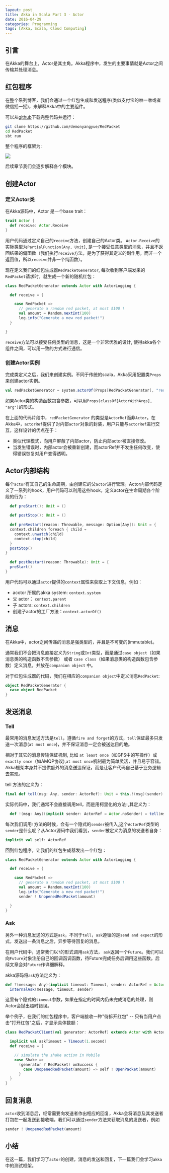 ```yaml
---
layout: post
title: Akka in Scala Part 3 - Actor
date: 2016-04-29
categories: Programming
tags: [Akka, Scala, Cloud Computing]
---
```


## 引言

在Akka的舞台上，Actor是其主角。Akka程序中，发生的主要事情就是Actor之间传输并处理消息。

<!--more-->

## 红包程序

在整个系列博客，我们会通过一个红包生成和发送程序(类似支付宝的咻一咻或者微信摇一摇)，来解释Akka中的主要组件。

可以从[github](https://github.com/demonyangyue/RedPacket)下载完整代码并运行：

```bash
git clone https://github.com/demonyangyue/RedPacket
cd RedPacket
sbt run
```

整个程序的框架为:

![](/images/actor-dispatcher.png)

后续章节我们会逐步解释各个模块。

## 创建Actor

### 定义Actor类
在Akka源码中，Actor 是一个base trait：

```scala
trait Actor {
  def receive: Actor.Receive
}
```

用户代码通过定义自己的`receive`方法，创建自己的Actor类。
`Actor.Receive`的实际类型为`PartialFunction[Any, Unit]`, 是一个接受任意类型的消息，并且不返回结果的偏函数（我们执行`receive`方法，是为了获得其定义的副作用，而非一个返回值，所以`receive`并非一个纯函数）。


现在定义我们的红包生成器`RedPacketGenerator`, 每次收到客户端发来的`RedPacket`请求时，就生成一个新的随机红包：

```scala
class RedPacketGenerator extends Actor with ActorLogging {

  def receive = {

    case RedPacket => 
      // generate a random red packet, at most $100 !
      val amount = Random.nextInt(100)
      log.info("Generate a new red packet!")
  }	

}
```

`receive`方法可以接受任何类型的消息，这是一个非常优雅的设计, 使得akka各个组件之间，可以用一致的方式进行通信。

### 创建Actor实例

完成类定义之后，我们来创建实例。不同于传统的scala，Akka采用配置类`Props`来创建actor实例。

```scala
val redPacketGenerator = system.actorOf(Props[RedPacketGenerator], "redPacketGenerator")
```

如果Actor类的构造函数包含参数，可以用`Props(classOf[ActorWithArgs], "arg")`的形式。


在上面的代码片段中，`redPacketGenerator` 的类型是`ActorRef`而非`Actor`。在Akka中，`actorRef`提供了对内部`actor`对象的封装，用户只能与`actorRef`进行交互，这样设计的优点在于：

* 类似代理模式，向用户屏蔽了内部actor，防止内部actor被直接修改。
* 当发生错误时，内部actor会被重新创建，而actorRef并不发生任何改变，使得错误恢复对用户变得透明。

## Actor内部结构

每个`actor`有其自己的生命周期，由创建它的父`actor`进行管理。Actor内部代码定义了一系列的hook，用户代码可以利用这些hook，定义actor在生命周期各个阶段的行为：

```scala
  def preStart(): Unit = ()
  
  def postStop(): Unit = ()
  
  def preRestart(reason: Throwable, message: Option[Any]): Unit = {
  context.children foreach { child ⇒
    context.unwatch(child)
    context.stop(child)
  }
  postStop()
}
 
  def postRestart(reason: Throwable): Unit = {
  preStart()
}
```

用户代码可以通过`actor`提供的`context`属性来获取上下文信息，例如：

* acotor 所属的akka system: `context.system`
* 父 actor： `context.parent`
* 子 actors: `context.children`
* 创建子actor的工厂方法：`context.actorOf()`

## 消息

在Akka中，actor之间传递的消息是强类型的，并且是不可变的(immutable)。

通常我们不会把消息直接定义为`String`或`Int`类型，而是通过`case object`（如果消息类的构造函数不含参数） 或者 `case class`（如果消息类的构造函数包含参数）定义消息，并放在`companion object` 中。

对于红包生成器的代码，我们在相应的`companion object`中定义消息`RedPacket`:

```scala
object RedPacketGenerator {
  case object RedPacket
}
```

## 发送消息

### Tell

最常用的消息发送方法是`tell`，遵循`fire and forget`的方式，`tell`保证最多只发送一次消息(`at most once`)，并不保证消息一定会被送达目的地。

相对于其它的消息传输保证机制, 比如 `at least once`（如GFS中的写操作）或`exactly once`（如AMQP协议),`at most once`机制最为简单灵活，并且易于容错。Akka框架本身并不提供额外的消息送达保证，而是让客户代码自己基于业务逻辑去实现。

tell 方法的定义为：

```scala
final def tell(msg: Any, sender: ActorRef): Unit = this.!(msg)(sender)
```
实际代码中，我们通常不会直接调用tell，而是用柯里化的方法`!`,其定义为：

```scala
  def !(msg: Any)(implicit sender: ActorRef = Actor.noSender) = tell(msg, sender)
```

每次我们调用`!`方法的时候，会有一个隐式的`sender`被传入,这个`ActorRef`类型的`sender`是什么呢？从Actor源码中我们看到，`sender`被定义为消息的发送者自身：

```scala
implicit val self: ActorRef
```

回到红包程序，让我们的红包生成器发出一个红包：

```scala
class RedPacketGenerator extends Actor with ActorLogging {

  def receive = {

    case RedPacket => 
      // generate a random red packet, at most $100 !
      val amount = Random.nextInt(100)
      log.info("Generate a new red packet!")
      sender ! UnopenedRedPacket(amount)

  }	
}
```
### Ask

另外一种消息发送的方式是`ask`，不同于`tell`，`ask`遵循的是`send and expect`的形式，发送出一条消息之后，异步等待回复的消息。

在用户代码中，通常我们以`?`的形式调用`ask`方法， `ask`返回一个`Future`。我们可以向`Future`对象注册自己的回调函调函数，待Future完成任务后调用这些函数。后续文章会对`Future`作详细解释。

akka源码将`ask`方法定义为：

```scala
def ?(message: Any)(implicit timeout: Timeout, sender: ActorRef = Actor.noSender): Future[Any] =
  internalAsk(message, timeout, sender)

```

这里有个隐式的`timeout`参数，如果在指定的时间内仍未完成消息的处理，则Actor会抛出超时错误。

举个例子，在我们的红包程序中，客户端接收一种"待拆开红包" -- 只有当用户点击"打开红包"之后，才显示具体数额：

```scala
class RedPacketClient(val generator: ActorRef) extends Actor with ActorLogging {

  implicit val askTimeout = Timeout(1.second)
  def receive = {

    // simulate the shake action in Mobile
    case Shake =>
      (generator ? RedPacket) onSuccess {
        case UnopenedRedPacket(amount) => self ! OpenPacket(amount)
      }
  }
}
```

## 回复消息

`actor`收到消息后，经常需要向发送者作出相应的回复，Akka会将消息及其发送者打包在一起发送到接收端，我们可以通过`sender`方法来获取消息的发送者，例如

```scala
sender ! UnopenedRedPacket(amount)
```

## 小结

在这一篇，我们学习了`actor`的创建，消息的发送和回复，下一篇我们会学习`akka`中的测试框架。




